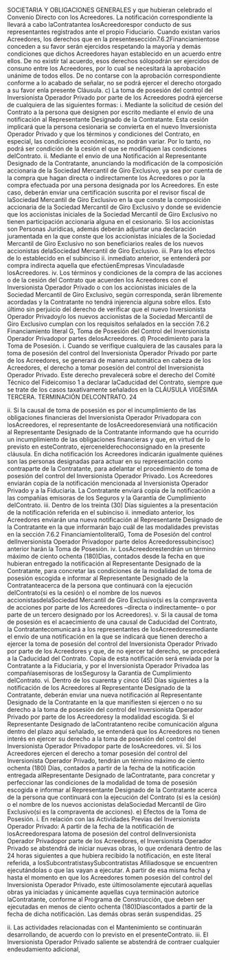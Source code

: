 SOCIETARIA Y OBLIGACIONES GENERALES y que hubieran celebrado el Convenio Directo con los
Acreedores. La notificación correspondiente la llevará a cabo laContratantea losAcreedorespor conducto de
sus representantes registrados ante el propio Fiduciario. Cuando existan varios Acreedores, los derechos que
en la presentesección7.6.2Financiamientose conceden a su favor serán ejercidos respetando la mayoría y
demás condiciones que dichos Acreedores hayan establecido en un acuerdo entre ellos. De no existir tal
acuerdo, esos derechos sólopodrán ser ejercidos de consuno entre los Acreedores, por lo cual se necesitará
la aprobación unánime de todos ellos. De no contarse con la aprobación correspondiente conforme a lo
acabado de señalar, no se podrá ejercer el derecho otorgado a su favor enla presente Cláusula.
c) La toma de posesión del control del Inversionista Operador Privado por parte de los Acreedores podrá
ejercerse de cualquiera de las siguientes formas:
i. Mediante la solicitud de cesión del Contrato a la persona que designen por escrito mediante el envío de
una notificación al Representante Designado de la Contratante. Esta cesión implicará que la persona
cesionaria se convierta en el nuevo Inversionista Operador Privado y que los términos y condiciones del
Contrato, en especial, las condiciones económicas, no podrán variar. Por lo tanto, no podrá ser condición
de la cesión el que se modifiquen las condiciones delContrato.
ii. Mediante el envío de una Notificación al Representante Designado de la Contratante, anunciando la
modificación de la composición accionaria de la Sociedad Mercantil de Giro Exclusivo, ya sea por cuenta
de la compra que hagan directa o indirectamente los Acreedores o por la compra efectuada por una
persona designada por los Acreedores. En este caso, deberán enviar una certificación suscrita por el
revisor fiscal de laSociedad Mercantil de Giro Exclusivo en la que conste la composición accionaria de la
Sociedad Mercantil de Giro Exclusivo y donde se evidencie que los accionistas iniciales de la Sociedad
Mercantil de Giro Exclusivo no tienen participación accionaria alguna en el cesionario. Si los accionistas
son Personas Jurídicas, además deberán adjuntar una declaración juramentada en la que conste que los
accionistas iníciales de la Sociedad Mercantil de Giro Exclusivo no son beneficiarios reales de los nuevos
accionistas delaSociedad Mercantil de Giro Exclusivo.
iii. Para los efectos de lo establecido en el subinciso ii. inmediato anterior, se entenderá por compra indirecta
aquella que efectúenEmpresas Vinculadasde losAcreedores.
iv. Los términos y condiciones de la compra de las acciones o de la cesión del Contrato que acuerden los
Acreedores con el Inversionista Operador Privado o con los accionistas iniciales de la Sociedad Mercantil
de Giro Exclusivo, según corresponda, serán libremente acordadas y la Contratante no tendrá injerencia
alguna sobre ellos. Esto último sin perjuicio del derecho de verificar que el nuevo Inversionista Operador
Privadoy/o los nuevos accionistas de la Sociedad Mercantil de Giro Exclusivo cumplan con los requisitos
señalados en la sección 7.6.2 Financiamiento literal G, Toma de Posesión del Control del Inversionista
Operador Privadopor partes delosAcreedores.
d) Procedimiento para la Toma de Posesión.
i. Cuando se verifique cualquiera de las causales para la toma de posesión del control del Inversionista
Operador Privado por parte de los Acreedores, se generará de manera automática en cabeza de los
Acreedores, el derecho a tomar posesión del control del Inversionista Operador Privado. Este derecho
prevalecerá sobre el derecho del Comité Técnico del Fideicomiso 1 a declarar laCaducidad del Contrato,
siempre que se trate de los casos taxativamente señalados en la CLÁUSULA VIGÉSIMA TERCERA.
TERMINACIÓN DELCONTRATO.
24

ii. Si la causal de toma de posesión es por el incumplimiento de las obligaciones financieras del Inversionista
Operador Privadopara con losAcreedores, el representante de losAcreedoresenviará una notificación al
Representante Designado de la Contratante informando que ha ocurrido un incumplimiento de las
obligaciones financieras y que, en virtud de lo previsto en esteContrato, ejercenelderechoconsignado en
la presente cláusula. En dicha notificación los Acreedores indicarán igualmente quiénes son las personas
designadas para actuar en su representación como contraparte de la Contratante, para adelantar el
procedimiento de toma de posesión del control del Inversionista Operador Privado. Los Acreedores
enviarán copia de la notificación mencionada al Inversionista Operador Privado y a la Fiduciaria. La
Contratante enviará copia de la notificación a las compañías emisoras de los Seguros y la Garantía de
Cumplimiento delContrato.
iii. Dentro de los treinta (30) Días siguientes a la presentación de la notificación referida en el subinciso ii.
inmediato anterior, los Acreedores enviarán una nueva notificación al Representante Designado de la
Contratante en la que informarán bajo cuál de las modalidades previstas en la sección 7.6.2
FinanciamientoliteralG, Toma de Posesión del control delInversionista Operador Privadopor parte delos
Acreedoressubincisoc) anterior harán la Toma de Posesión.
iv. LosAcreedorestendrán un término máximo de ciento ochenta (180)Días, contados desde la fecha en que
hubieran entregado la notificación al Representante Designado de la Contratante, para concretar las
condiciones de la modalidad de toma de posesión escogida e informar al Representante Designado de la
Contratanteacerca de la persona que continuará con la ejecución delContrato(si es la cesión) o el nombre
de los nuevos accionistasdelaSociedad Mercantil de Giro Exclusivo(si es la compraventa de acciones por
parte de los Acreedores –directa o indirectamente– o por parte de un tercero designado por los
Acreedores).
v. Si la causal de toma de posesión es el acaecimiento de una causal de Caducidad del Contrato, la
Contratantecomunicará a los representantes de losAcreedoresmediante el envío de una notificación en la
que se indicará que tienen derecho a ejercer la toma de posesión del control del Inversionista Operador
Privado por parte de los Acreedores y que, de no ejercer tal derecho, se procederá a la Caducidad del
Contrato. Copia de esta notificación será enviada por la Contratante a la Fiduciaria, y por el Inversionista
Operador Privadoa las compañíasemisoras de losSegurosy la Garantía de Cumplimiento delContrato.
vi. Dentro de los cuarenta y cinco (45) Días siguientes a la notificación de los Acreedores al Representante
Designado de la Contratante, deberán enviar una nueva notificación al Representante Designado de la
Contratante en la que manifiesten si ejercen o no su derecho a la toma de posesión del control del
Inversionista Operador Privado por parte de los Acreedoresy la modalidad escogida. Si el Representante
Designado de laContratanteno recibe comunicación alguna dentro del plazo aquí señalado, se entenderá
que los Acreedores no tienen interés en ejercer su derecho a la toma de posesión del control del
Inversionista Operador Privadopor parte de losAcreedores.
vii. Si los Acreedores ejercen el derecho a tomar posesión del control del Inversionista Operador Privado,
tendrán un término máximo de ciento ochenta (180) Días, contados a partir de la fecha de la notificación
entregada alRepresentante Designado de laContratante, para concretar y perfeccionar las condiciones de
la modalidad de toma de posesión escogida e informar al Representante Designado de la Contratante
acerca de la persona que continuará con la ejecución del Contrato (si es la cesión) o el nombre de los
nuevos accionistas delaSociedad Mercantil de Giro Exclusivo(si es la compraventa de acciones).
e) Efectos de la Toma de Posesión.
i. En relación con las Actividades Previas del Inversionista Operador Privado: A partir de la fecha de la
notificación de losAcreedorespara latoma de posesión del control delInversionista Operador Privadopor
parte de los Acreedores, el Inversionista Operador Privado se abstendrá de iniciar nuevas obras, lo que
ordenará dentro de las 24 horas siguientes a que hubiera recibido la notificación, en este literal referida, a
losSubcontratistasySubcontratistas Afiliadosque se encuentren ejecutándolas o que las vayan a ejecutar.
A partir de esa misma fecha y hasta el momento en que los Acreedores tomen posesión del control del
Inversionista Operador Privado, este últimosolamente ejecutará aquellas obras ya iniciadas y únicamente
aquellas cuya terminación autorice laContratante, conforme al Programa de Construcción, que deben ser
ejecutadas en menos de ciento ochenta (180)Díascontados a partir de la fecha de dicha notificación. Las
demás obras serán suspendidas.
25

ii. Las actividades relacionadas con el Mantenimiento se continuarán desarrollando, de acuerdo con lo
previsto en el presenteContrato.
iii. El Inversionista Operador Privado saliente se abstendrá de contraer cualquier endeudamiento adicional,
